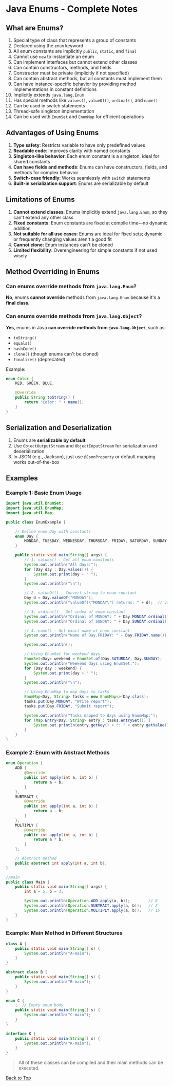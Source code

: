 # Java Enums - Complete Notes

## What are Enums?

1. Special type of class that represents a group of constants
2. Declared using the `enum` keyword
3. All enum constants are implicitly `public`, `static`, and `final`
4. Cannot use `new` to instantiate an enum
5. Can implement interfaces but cannot extend other classes
6. Can contain constructors, methods, and fields
7. Constructor must be private (implicitly if not specified)
8. Can contain abstract methods, but all constants must implement them
9. Can have instance-specific behavior by providing method implementations in constant definitions
10. Implicitly extends `java.lang.Enum`
11. Has special methods like `values()`, `valueOf()`, `ordinal()`, and `name()`
12. Can be used in switch statements
13. Thread-safe singleton implementation
14. Can be used with `EnumSet` and `EnumMap` for efficient operations

## Advantages of Using Enums

1. **Type safety**: Restricts variable to have only predefined values
2. **Readable code**: Improves clarity with named constants
3. **Singleton-like behavior**: Each enum constant is a singleton, ideal for shared constants
4. **Can have fields and methods**: Enums can have constructors, fields, and methods for complex behavior
5. **Switch-case friendly**: Works seamlessly with `switch` statements
6. **Built-in serialization support**: Enums are serializable by default

## Limitations of Enums

1. **Cannot extend classes**: Enums implicitly extend `java.lang.Enum`, so they can't extend any other class
2. **Fixed constants**: Enum constants are fixed at compile time—no dynamic addition
3. **Not suitable for all use cases**: Enums are ideal for fixed sets; dynamic or frequently changing values aren't a good fit
4. **Cannot clone**: Enum instances can't be cloned
5. **Limited flexibility**: Overengineering for simple constants if not used wisely

## Method Overriding in Enums

### Can enums override methods from `java.lang.Enum`?
**No**, enums **cannot override** methods from `java.lang.Enum` because it's a **final class**.

### Can enums override methods from `java.lang.Object`?
**Yes**, enums in Java **can override methods from `java.lang.Object`**, such as:
- `toString()`
- `equals()`
- `hashCode()`
- `clone()` (though enums can't be cloned)
- `finalize()` (deprecated)

Example:
```java
enum Color {
    RED, GREEN, BLUE;

    @Override
    public String toString() {
        return "Color: " + name();
    }
}
```

## Serialization and Deserialization

1. Enums are **serializable by default**
2. Use `ObjectOutputStream` and `ObjectInputStream` for serialization and deserialization
3. In JSON (e.g., Jackson), just use `@JsonProperty` or default mapping works out-of-the-box

## Examples

### Example 1: Basic Enum Usage

```java
import java.util.EnumSet;
import java.util.EnumMap;
import java.util.Map;

public class EnumExample {

    // Define enum Day with constants
    enum Day {
        MONDAY, TUESDAY, WEDNESDAY, THURSDAY, FRIDAY, SATURDAY, SUNDAY
    }

    public static void main(String[] args) {
        // 1. values() - Get all enum constants
        System.out.println("All days:");
        for (Day day : Day.values()) {
            System.out.print(day + " ");
        }
        System.out.println("\n");

        // 2. valueOf() - Convert string to enum constant
        Day d = Day.valueOf("MONDAY");
        System.out.println("valueOf(\"MONDAY\") returns: " + d);  // valueOf("MONDAY") returns: MONDAY

        // 3. ordinal() - Get index of enum constant
        System.out.println("Ordinal of MONDAY: " + Day.MONDAY.ordinal()); // 0
        System.out.println("Ordinal of SUNDAY: " + Day.SUNDAY.ordinal()); // 6

        // 4. name() - Get exact name of enum constant
        System.out.println("Name of Day.FRIDAY: " + Day.FRIDAY.name());

        System.out.println();

        // Using EnumSet for weekend days
        EnumSet<Day> weekend = EnumSet.of(Day.SATURDAY, Day.SUNDAY);
        System.out.println("Weekend days using EnumSet:");
        for (Day day : weekend) {
            System.out.print(day + " ");
        }
        System.out.println("\n");

        // Using EnumMap to map days to tasks
        EnumMap<Day, String> tasks = new EnumMap<>(Day.class);
        tasks.put(Day.MONDAY, "Write report");
        tasks.put(Day.FRIDAY, "Submit report");

        System.out.println("Tasks mapped to days using EnumMap:");
        for (Map.Entry<Day, String> entry : tasks.entrySet()) {
            System.out.println(entry.getKey() + ": " + entry.getValue());
        }
    }
}
```

### Example 2: Enum with Abstract Methods

```java 
enum Operation {
    ADD {
        @Override
        public int apply(int a, int b) {
            return a + b;
        }
    },
    SUBTRACT {
        @Override
        public int apply(int a, int b) {
            return a - b;
        }
    },
    MULTIPLY {
        @Override
        public int apply(int a, int b) {
            return a * b;
        }
    };

    // Abstract method
    public abstract int apply(int a, int b);
}

//main
public class Main {
    public static void main(String[] args) {
        int a = 5, b = 3;

        System.out.println(Operation.ADD.apply(a, b));        // 8
        System.out.println(Operation.SUBTRACT.apply(a, b));   // 2
        System.out.println(Operation.MULTIPLY.apply(a, b));   // 15
    }
}
```





### Example: Main Method in Different Structures

```java
class A {
    public static void main(String[] s) {
        System.out.println("A-main");
    }
}

abstract class B {
    public static void main(String[] s) {
        System.out.println("B-main");
    }
}

enum C {
    ;  // Empty enum body
    public static void main(String[] s) {
        System.out.println("C-main");
    }
}

interface K {
    public static void main(String[] s) {
        System.out.println("K-main");
    }
}
```

> All of these classes can be compiled and their main methods can be executed.

[Back to Top](#table-of-contents)